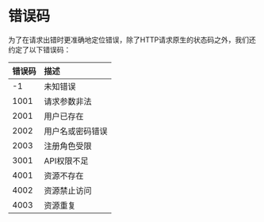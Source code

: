 # 错误码

为了在请求出错时更准确地定位错误，除了HTTP请求原生的状态码之外，我们还约定了以下错误码：

| 错误码 | 描述 |
| :--- | :--- |
| -1 | 未知错误 |
| 1001 | 请求参数非法 |
| 2001 | 用户已存在 |
| 2002 | 用户名或密码错误 |
| 2003 | 注册角色受限 |
| 3001 | API权限不足 |
| 4001 | 资源不存在 |
| 4002 | 资源禁止访问 |
| 4003 | 资源重复 |



